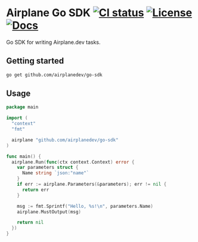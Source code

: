 # Airplane Go SDK [![CI status](https://img.shields.io/github/workflow/status/airplanedev/go-sdk/test/main)](https://github.com/airplanedev/go-sdk/actions?query=branch%3Amain) [![License](https://img.shields.io/github/license/airplanedev/go-sdk)](https://github.com/airplanedev/go-sdk/blob/main/LICENSE) [![Docs](https://img.shields.io/github/v/tag/airplanedev/go-sdk?label=docs)](https://pkg.go.dev/github.com/airplanedev/go-sdk)

Go SDK for writing Airplane.dev tasks.

## Getting started

```sh
go get github.com/airplanedev/go-sdk
```

## Usage

```go
package main

import (
  "context"
  "fmt"

  airplane "github.com/airplanedev/go-sdk"
)

func main() {
  airplane.Run(func(ctx context.Context) error {
    var parameters struct {
      Name string `json:"name"`
    }
    if err := airplane.Parameters(&parameters); err != nil {
      return err
    }

    msg := fmt.Sprintf("Hello, %s!\n", parameters.Name)
    airplane.MustOutput(msg)

    return nil
  })
}
```
